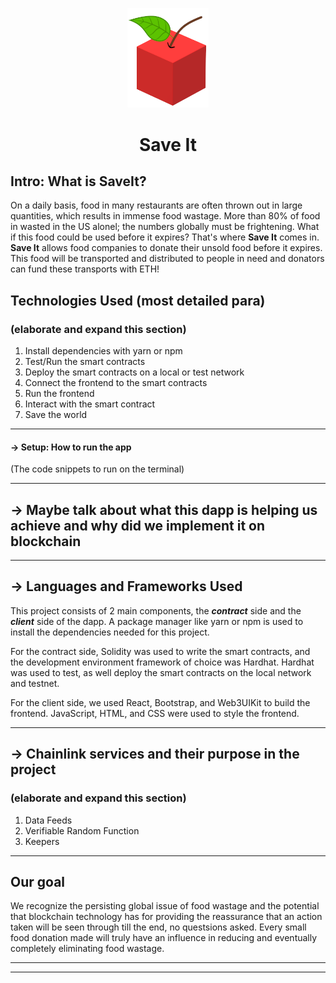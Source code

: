 <p align="center">
  <img src="./img/logo.png" width="130" /> <h1 align="center"> Save It </h1>
</p>

## Intro: What is SaveIt?
On a daily basis, food in many restaurants are often thrown out in large quantities, which results in immense food wastage. More than 80% of food in wasted in the US alonel; the numbers globally must be frightening. What if this food could be used before it expires? That's where **Save It** comes in. **Save It** allows food companies to donate their unsold food before it expires. This food will be transported and distributed to people in need and donators can fund these transports with ETH!

## Technologies Used (most detailed para)

### (elaborate and expand this section)

1. Install dependencies with yarn or npm
2. Test/Run the smart contracts
3. Deploy the smart contracts on a local or test network 
4. Connect the frontend to the smart contracts
5. Run the frontend
6. Interact with the smart contract
7. Save the world

---

#### -> Setup: How to run the app
(The code snippets to run on the terminal)

---

## -> Maybe talk about what this dapp is helping us achieve and why did we implement it on blockchain

---

## -> Languages and Frameworks Used
This project consists of 2 main components, the ***contract*** side and the ***client*** side of the dapp. A package manager like yarn or npm is used to install the dependencies needed for this project.

For the contract side, Solidity was used to write the smart contracts, and the development environment framework of choice was Hardhat. Hardhat was used to test, as well deploy the smart contracts on the local network and testnet. 

For the client side, we used React, Bootstrap, and Web3UIKit to build the frontend. JavaScript, HTML, and CSS were used to style the frontend.

---
## -> Chainlink services and their purpose in the project

### (elaborate and expand this section)

1. Data Feeds
2. Verifiable Random Function
3. Keepers

---

## Our goal
We recognize the persisting global issue of food wastage and the potential that blockchain technology
has for providing the reassurance that an action taken will be seen through till the end, no questsions
asked. Every small food donation made will truly have an influence in reducing and eventually completely 
eliminating food wastage.

---
---